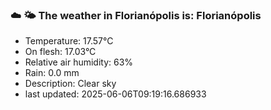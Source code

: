 ### ☁️ 🌤️  The weather in Florianópolis is: Florianópolis

- Temperature: 17.57°C
- On flesh: 17.03°C
- Relative air humidity: 63%
- Rain: 0.0 mm
- Description: Clear sky
- last updated: 2025-06-06T09:19:16.686933
